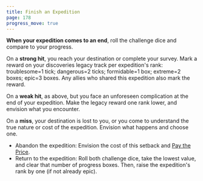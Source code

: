 ```yaml
---
title: Finish an Expedition
page: 178
progress_move: true
---
```


**When your expedition comes to an end**, roll the challenge dice and compare to your progress.

On a **strong hit**, you reach your destination or complete your survey. Mark a reward on your discoveries legacy track per expedition's rank: troublesome=1 tick; dangerous=2 ticks; formidable=1 box; extreme=2 boxes; epic=3 boxes. Any allies who shared this expedition also mark the reward.

On a **weak hit**, as above, but you face an unforeseen complication at the end of your expedition. Make the legacy reward one rank lower, and envision what you encounter.

On a **miss**, your destination is lost to you, or you come to understand the true nature or cost of the expedition. Envision what happens and choose one.

- Abandon the expedition: Envision the cost of this setback and [Pay the Price](starforged/moves/fate/pay_the_price).
- Return to the expedition: Roll both challenge dice, take the lowest value, and clear that number of progress boxes. Then, raise the expedition's rank by one (if not already epic).
